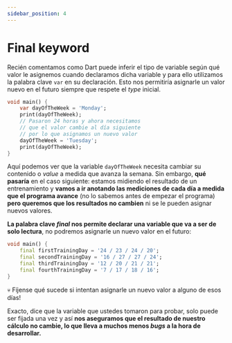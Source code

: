 ```yaml
---
sidebar_position: 4
---
```


# Final keyword

Recién comentamos como Dart puede inferir el tipo de variable según qué valor le asignemos cuando declaramos dicha variable y para ello utilizamos la palabra clave `var` en su declaración. Esto nos permitiría asignarle un valor nuevo en el futuro siempre que respete el _type_ inicial.

```dart
void main() {
    var dayOfTheWeek = 'Monday';
    print(dayOfTheWeek);
    // Pasaron 24 horas y ahora necesitamos
    // que el valor cambie al día siguiente
    // por lo que asignamos un nuevo valor
    dayOfTheWeek = 'Tuesday';
    print(dayOfTheWeek);
}
```

Aquí podemos ver que la variable `dayOfTheWeek` necesita cambiar su contenido o _value_ a medida que avanza la semana. Sin embargo, __qué pasaría__ en el caso siguiente: estamos midiendo el resultado de un entrenamiento y __vamos a ir anotando las mediciones de cada día a medida que el programa avance__ (no lo sabemos antes de empezar el programa) __pero queremos que los resultados no cambien__ ni se le pueden asignar nuevos valores.

__La palabra clave _final_ nos permite declarar una variable que va a ser de solo lectura__, no podremos asignarle un nuevo valor en el futuro:

```dart
void main() {
    final firstTrainingDay = '24 / 23 / 24 / 20';
    final secondTrainingDay = '16 / 27 / 27 / 24';
    final thirdTrainingDay = '12 / 20 / 21 / 21';
    final fourthTrainingDay = '7 / 17 / 18 / 16';
}
```

💀 Fíjense qué sucede si intentan asignarle un nuevo valor a alguno de esos días!

Exacto, dice que la variable que ustedes tomaron para probar, solo puede ser fijada una vez y así __nos aseguramos que el resultado de nuestro cálculo no cambie, lo que lleva a muchos menos _bugs_ a la hora de desarrollar.__
